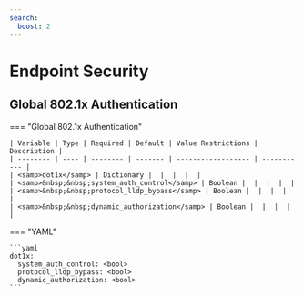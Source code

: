 ```yaml
---
search:
  boost: 2
---
```


# Endpoint Security

## Global 802.1x Authentication

=== "Global 802.1x Authentication"


    | Variable | Type | Required | Default | Value Restrictions | Description |
    | -------- | ---- | -------- | ------- | ------------------ | ----------- |
    | <samp>dot1x</samp> | Dictionary |  |  |  |  |
    | <samp>&nbsp;&nbsp;system_auth_control</samp> | Boolean |  |  |  |  |
    | <samp>&nbsp;&nbsp;protocol_lldp_bypass</samp> | Boolean |  |  |  |  |
    | <samp>&nbsp;&nbsp;dynamic_authorization</samp> | Boolean |  |  |  |  |

=== "YAML"

    ```yaml
    dot1x:
      system_auth_control: <bool>
      protocol_lldp_bypass: <bool>
      dynamic_authorization: <bool>
    ```
